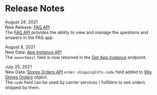 # Release Notes

August 24, 2021  
New Release: [FAQ API](https://dev.wix.com/api/rest/site-content/faq)  
The [FAQ API](https://dev.wix.com/api/rest/site-content/faq) provides the ability to view and manage the questions and answers in the FAQ app.


August 8, 2021  
New Data: [App Instance API](https://dev.wix.com/api/rest/app-management/apps/app-instance)  
The `ownerEmail` field is now returned in the [Get App Instance](https://dev.wix.com/api/rest/app-management/apps/app-instance/get-app-instance) endpoint.


July 25, 2021  
New Data: [Stores Orders API](https://dev.wix.com/api/rest/wix-stores/orders)
`order.shippingInfo.code` field added to [Wix Stores Orders](https://dev.wix.com/api/rest/wix-stores/orders/order-object) object.  
The `code` field can be used by carrier services / fulfillers to see orders shipped by them.
